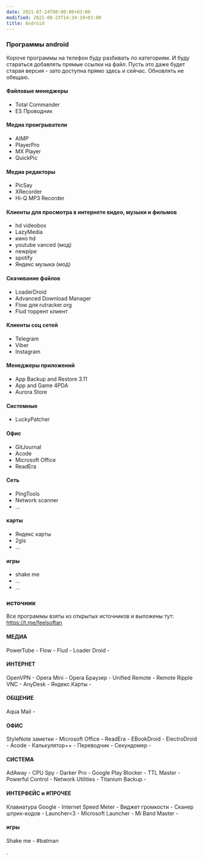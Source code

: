 ```yaml
---
date: 2021-07-24T00:00:00+03:00
modified: 2021-08-23T14:34:10+03:00
title: Android
---
```


### Программы android

Короче программы на телефон буду разбивать по категориям. И буду стараться добавлять прямые ссылки на файл. Пусть это даже будет старая версия - зато доступна прямо здесь и сейчас. Обновлять не обещаю.

#### Файловые менеджеры
   - Total Commander 
   - ES Проводник

#### Медиа проигрыватели
   - AIMP
   - PlayerPro
   - MX Player
   - QuickPic
 
#### Медиа редакторы
   - PicSay
   - XRecorder
   - Hi-Q MP3 Recorder 

#### Клиенты для просмотра в интернете видео, музыки и фильмов
   - hd videobox
   - LazyMedia 
   - кино hd
   - youtube vanced (мод)
   - newpipe
   - spotify
   - Яндекс музыка (мод)

#### Скачивание файлов
- LoaderDroid
- Advanced Download Manager
- Flow для rutracker.org
- Flud торрент клиент

#### Клиенты соц сетей
   - Telegram
   - Viber
   - Instagram

#### Менеджеры приложений
   - App Backup and Restore 3.11
   - App and Game 4PDA
   - Aurora Store

#### Системные
   - LuckyPatcher

#### Офис
   - GitJournal
   - Acode
   - Microsoft Office
   - ReadEra

#### Сеть
- PingTools
- Network scanner
- ...

#### карты
- Яндекс карты
- 2gis
- ...

#### игры
- shake me
- ...
- ...



### источник
Все программы взяты из открытых источников и выложены тут: <https://t.me/feelsoftan>

#### МЕДИА
PowerTube - 
Flow - 
Flud - 
Loader Droid - 


#### ИНТЕРНЕТ
OpenVPN - 
Opera Mini - 
Opera Браузер - 
Unified Remote - 
Remote Ripple VNC - 
AnyDesk - 
Яндекс.Карты - 

#### ОБЩЕНИЕ
Aqua Mail - 

#### ОФИС
StyleNote заметки - 
Microsoft Office - 
ReadEra - 
EBookDroid - 
ElectroDroid - 
Acode - 
Калькулятор++ - 
Переводчик - 
Секундомер - 

#### СИСТЕМА
AdAway - 
CPU Spy - 
Darker Pro - 
Google Play Blocker - 
TTL Master - 
Powerful Control - 
Network Utilities - 
Titanium Backup - 

#### ИНТЕРФЕЙС и #ПРОЧЕЕ
Клавиатура Google - 
Internet Speed Meter - 
Виджет громкости - 
Сканер штрих-кодов - 
Launcher<3 - 
Microsoft Launcher - 
Mi Band Master - 

#### игры
Shake me - #batman

.
